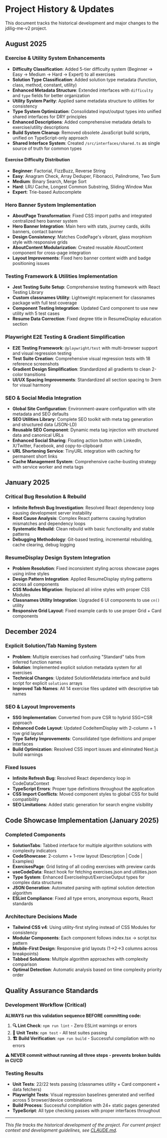 # Project History & Updates

This document tracks the historical development and major changes to the jdilig-me-v2 project.

## August 2025

### Exercise & Utility System Enhancements
- **Difficulty Classification**: Added 5-tier difficulty system (Beginner → Easy → Medium → Hard → Expert) to all exercises
- **Solution Type Classification**: Added solution type metadata (function, class, method, constant, utility) 
- **Enhanced Metadata Structure**: Extended interfaces with `difficulty` and `type` fields for better organization
- **Utility System Parity**: Applied same metadata structure to utilities for consistency
- **Type System Optimization**: Consolidated input/output types into unified shared interfaces for DRY principles
- **Enhanced Descriptions**: Added comprehensive metadata details to exercise/utility descriptions
- **Build System Cleanup**: Removed obsolete JavaScript build scripts, unified on TypeScript-only approach
- **Shared Interface System**: Created `/src/interfaces/shared.ts` as single source of truth for common types

#### Exercise Difficulty Distribution
- **Beginner**: Factorial, FizzBuzz, Reverse String
- **Easy**: Anagram Check, Array Deduper, Fibonacci, Palindrome, Two Sum
- **Medium**: Binary Search, Merge Sort  
- **Hard**: LRU Cache, Longest Common Substring, Sliding Window Max
- **Expert**: Trie-based Autocomplete

### Hero Banner System Implementation
- **AboutPage Transformation**: Fixed CSS import paths and integrated centralized hero banner system
- **Hero Banner Integration**: Main hero with stats, journey cards, skills banners, contact banner
- **Design Consistency**: Matches CodePage's vibrant, glass morphism style with responsive grids
- **AboutContent Modularization**: Created reusable AboutContent component for cross-page integration
- **Layout Improvements**: Fixed hero banner content width and badge positioning issues

### Testing Framework & Utilities Implementation
- **Jest Testing Suite Setup**: Comprehensive testing framework with React Testing Library
- **Custom classnames Utility**: Lightweight replacement for classnames package with full test coverage
- **Component Testing Integration**: Updated Card component to use new utility with 5 test cases
- **Resume Data Correction**: Fixed degree title in ResumeDisplay education section

### Playwright E2E Testing & Gradient Simplification
- **E2E Testing Framework**: `@playwright/test` with multi-browser support and visual regression testing
- **Test Suite Creation**: Comprehensive visual regression tests with 18 reference screenshots
- **Gradient Design Simplification**: Standardized all gradients to clean 2-color transitions
- **UI/UX Spacing Improvements**: Standardized all section spacing to 3rem for visual harmony

### SEO & Social Media Integration
- **Global Site Configuration**: Environment-aware configuration with site metadata and SEO defaults
- **SEO Utilities Library**: Complete SEO toolkit with meta tag generation and structured data (JSON-LD)
- **Reusable SEO Component**: Dynamic meta tag injection with structured data and canonical URLs
- **Enhanced Social Sharing**: Floating action button with LinkedIn, X/Twitter, Facebook, and copy-to-clipboard
- **URL Shortening Service**: TinyURL integration with caching for permanent short links
- **Cache Management System**: Comprehensive cache-busting strategy with service worker and meta tags

## January 2025

### Critical Bug Resolution & Rebuild
- **Infinite Refresh Bug Investigation**: Resolved React dependency loop causing development server instability
- **Root Cause Analysis**: Complex React patterns causing hydration mismatches and dependency loops
- **Systematic Rebuild**: Clean rebuild with basic functionality and stable patterns
- **Debugging Methodology**: Git-based testing, incremental rebuilding, cache clearing, debug logging

### ResumeDisplay Design System Integration
- **Problem Resolution**: Fixed inconsistent styling across showcase pages using inline styles
- **Design Pattern Integration**: Applied ResumeDisplay styling patterns across all components
- **CSS Modules Migration**: Replaced all inline styles with proper CSS Modules
- **Classnames Utility Integration**: Upgraded 6 UI components to use `cn()` utility
- **Responsive Grid Layout**: Fixed example cards to use proper Grid + Card components

## December 2024

### Explicit Solution/Tab Naming System
- **Problem**: Multiple exercises had confusing "Standard" tabs from inferred function names
- **Solution**: Implemented explicit solution metadata system for all exercises
- **Technical Changes**: Updated SolutionMetadata interface and build script for explicit `solutions` arrays
- **Improved Tab Names**: All 14 exercise files updated with descriptive tab names

### SEO & Layout Improvements
- **SSG Implementation**: Converted from pure CSR to hybrid SSG+CSR approach
- **Enhanced Code Layout**: Updated CodeItemDisplay with 2-column + 1 row grid layout
- **Type Safety Improvements**: Consolidated type definitions and proper interfaces
- **Build Optimization**: Resolved CSS import issues and eliminated Next.js build warnings

### Fixed Issues
- **Infinite Refresh Bug**: Resolved React dependency loop in CodeDataContext
- **TypeScript Errors**: Proper type definitions throughout the application
- **CSS Import Conflicts**: Moved component styles to global CSS for build compatibility
- **SEO Limitations**: Added static generation for search engine visibility

## Code Showcase Implementation (January 2025)

### Completed Components
- **SolutionTabs**: Tabbed interface for multiple algorithm solutions with complexity indicators
- **CodeShowcase**: 2-column + 1-row layout (Description | Code | Examples) 
- **ExercisesPage**: Grid listing of all coding exercises with preview cards
- **useCodeData**: React hook for fetching exercises.json and utilities.json
- **Type System**: Enhanced ExerciseInput/ExerciseOutput types for complex data structures
- **JSON Generation**: Automated parsing with optimal solution detection algorithm
- **ESLint Compliance**: Fixed all type errors, anonymous exports, React standards

### Architecture Decisions Made
- **Tailwind CSS v4**: Using utility-first styling instead of CSS Modules for consistency
- **Modular Components**: Each component follows index.tsx → script.tsx pattern
- **Mobile-First Design**: Responsive grid layouts (1→2→3 columns across breakpoints)
- **Tabbed Solutions**: Multiple algorithm approaches with complexity comparison
- **Optimal Detection**: Automatic analysis based on time complexity priority order

## Quality Assurance Standards

### Development Workflow (Critical)
**ALWAYS run this validation sequence BEFORE committing code:**

1. **🔍 Lint Check**: `npm run lint` - Zero ESLint warnings or errors
2. **🧪 Unit Tests**: `npm test` - All test suites passing
3. **🏗️ Build Verification**: `npm run build` - Successful compilation with no errors

**⚠️ NEVER commit without running all three steps - prevents broken builds in CI/CD**

### Testing Results
- **Unit Tests**: 22/22 tests passing (classnames utility + Card component + data fetchers)
- **Playwright Tests**: Visual regression baselines generated and verified across 5 browser/device combinations
- **Build Process**: Successful compilation with 24+ static pages generated
- **TypeScript**: All type checking passes with proper interfaces throughout

---
*This file tracks the historical development of the project. For current project context and development guidelines, see [CLAUDE.md](./CLAUDE.md).*